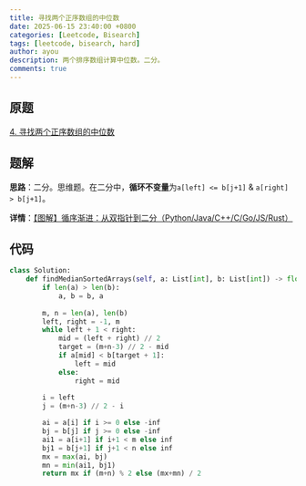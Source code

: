 ```yaml
---
title: 寻找两个正序数组的中位数
date: 2025-06-15 23:40:00 +0800
categories: [Leetcode, Bisearch]
tags: [leetcode, bisearch, hard]
author: ayou
description: 两个排序数组计算中位数。二分。
comments: true
---
```


## 原题
[4. 寻找两个正序数组的中位数](https://leetcode.cn/problems/median-of-two-sorted-arrays/description/)


## 题解
**思路**：二分。思维题。在二分中，**循环不变量**为`a[left] <= b[j+1]` & `a[right] > b[j+1]`。

**详情**：[【图解】循序渐进：从双指针到二分（Python/Java/C++/C/Go/JS/Rust）](https://leetcode.cn/problems/median-of-two-sorted-arrays/solutions/2950686/tu-jie-xun-xu-jian-jin-cong-shuang-zhi-z-p2gd)

## 代码
```python
class Solution:
    def findMedianSortedArrays(self, a: List[int], b: List[int]) -> float:
        if len(a) > len(b):
            a, b = b, a
        
        m, n = len(a), len(b)
        left, right = -1, m
        while left + 1 < right:
            mid = (left + right) // 2
            target = (m+n-3) // 2 - mid
            if a[mid] < b[target + 1]:
                left = mid
            else:
                right = mid
        
        i = left
        j = (m+n-3) // 2 - i

        ai = a[i] if i >= 0 else -inf
        bj = b[j] if j >= 0 else -inf
        ai1 = a[i+1] if i+1 < m else inf
        bj1 = b[j+1] if j+1 < n else inf
        mx = max(ai, bj)
        mn = min(ai1, bj1)
        return mx if (m+n) % 2 else (mx+mn) / 2
```

